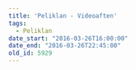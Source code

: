 ```yaml
---
title: 'Peliklan - Videoaften'
tags:
  - Peliklan
date_start: "2016-03-26T16:00:00"
date_end: "2016-03-26T22:45:00"
old_id: 5929
---
```

